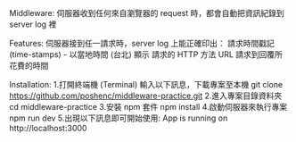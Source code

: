 Middleware:
伺服器收到任何來自瀏覽器的 request 時，都會自動把資訊紀錄到 server log 裡

Features:
伺服器接到任一請求時，server log 上能正確印出：
請求時間戳記 (time-stamps) - 以當地時間 (台北) 顯示
請求的 HTTP 方法
URL
請求到回覆所花費的時間


Installation:
1.打開終端機 (Terminal) 輸入以下訊息，下載專案至本機 git clone https://github.com/poshenc/middleware-practice.git
2.進入專案目錄資料夾 cd middleware-practice
3.安裝 npm 套件 npm install
4.啟動伺服器來執行專案 npm run dev
5.出現以下訊息即可開始使用: App is running on http://localhost:3000